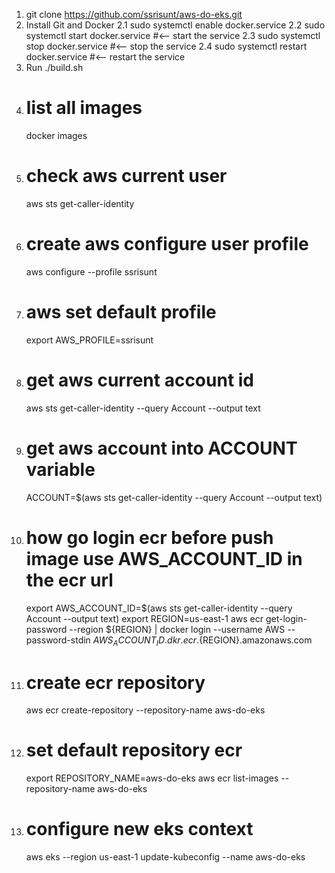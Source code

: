 
1. git clone https://github.com/ssrisunt/aws-do-eks.git
2. Install Git and Docker
    2.1 sudo systemctl enable docker.service
    2.2 sudo systemctl start docker.service #<-- start the service
    2.3 sudo systemctl stop docker.service #<-- stop the service
    2.4 sudo systemctl restart docker.service #<-- restart the service
3. Run ./build.sh
4. # list all images
    docker images
5. # check aws current user
    aws sts get-caller-identity
6. # create aws configure user profile
    aws configure --profile ssrisunt
7. # aws set default profile
    export AWS_PROFILE=ssrisunt
8. # get aws current account id
    aws sts get-caller-identity --query Account --output text
9. # get aws account into ACCOUNT variable
    ACCOUNT=$(aws sts get-caller-identity --query Account --output text)
10. # how go login ecr before push image use AWS_ACCOUNT_ID in the ecr url
     export AWS_ACCOUNT_ID=$(aws sts get-caller-identity --query Account --output text)
     export REGION=us-east-1
     aws ecr get-login-password --region ${REGION} | docker login --username AWS --password-stdin ${AWS_ACCOUNT_ID}.dkr.ecr.${REGION}.amazonaws.com
11. # create ecr repository
    aws ecr create-repository --repository-name aws-do-eks
12. # set default repository ecr
    export REPOSITORY_NAME=aws-do-eks
    aws ecr list-images --repository-name aws-do-eks
13. # configure new eks context
    aws eks --region us-east-1 update-kubeconfig --name aws-do-eks

